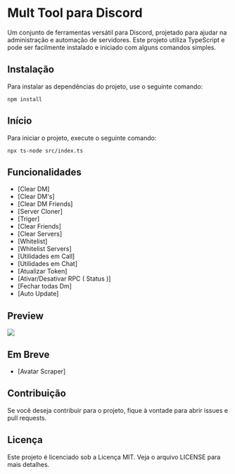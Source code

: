 # Mult Tool para Discord

Um conjunto de ferramentas versátil para Discord, projetado para ajudar na administração e automação de servidores. Este projeto utiliza TypeScript e pode ser facilmente instalado e iniciado com alguns comandos simples.

## Instalação

Para instalar as dependências do projeto, use o seguinte comando:

```npm install```

## Início

Para iniciar o projeto, execute o seguinte comando:

```npx ts-node src/index.ts```

## Funcionalidades

- [Clear DM]
- [Clear DM's]
- [Clear DM Friends]
- [Server Cloner]
- [Triger]
- [Clear Friends]
- [Clear Servers]
- [Whitelist]
- [Whitelist Servers]
- [Utilidades em Call]
- [Utilidades em Chat]
- [Atualizar Token]
- [Ativar/Desativar RPC ( Status )]
- [Fechar todas Dm]
- [Auto Update]

## Preview
<img src="https://imgur.com/a/D4Iu7HI">

## Em Breve
- [Avatar Scraper]

## Contribuição

Se você deseja contribuir para o projeto, fique à vontade para abrir issues e pull requests. 

## Licença

Este projeto é licenciado sob a Licença MIT. Veja o arquivo LICENSE para mais detalhes.
